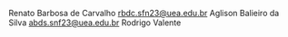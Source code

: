 Renato Barbosa de Carvalho rbdc.sfn23@uea.edu.br
Aglison Balieiro da Silva abds.snf23@uea.edu.br
Rodrigo Valente 

